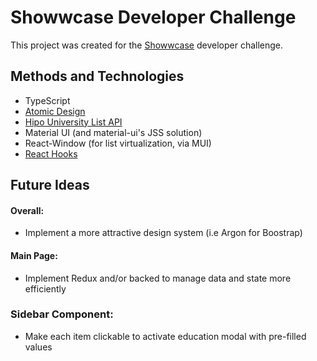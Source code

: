 # Showwcase Developer Challenge

This project was created for the [Showwcase](https://www.showwcase.com/) developer challenge.

## Methods and Technologies
- TypeScript
- [Atomic Design](https://bradfrost.com/blog/post/atomic-web-design/)
- [Hipo University List API](https://github.com/Hipo/university-domains-list-api)
- Material UI (and material-ui's JSS solution)
- React-Window (for list virtualization, via MUI)
- [React Hooks](https://reactjs.org/docs/hooks-intro.html)

## Future Ideas
#### Overall:
- Implement a more attractive design system (i.e Argon for Boostrap)

#### Main Page:
- Implement Redux and/or backed to manage data and state more efficiently

### Sidebar Component:
- Make each item clickable to activate education modal with pre-filled values